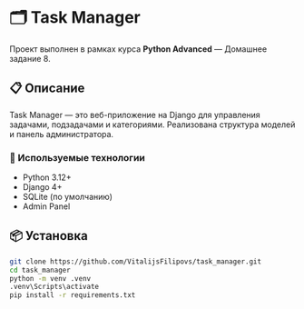 # 🗂 Task Manager

Проект выполнен в рамках курса **Python Advanced** — Домашнее задание 8.

## 📋 Описание

Task Manager — это веб-приложение на Django для управления задачами, подзадачами и категориями. Реализована структура моделей и панель администратора.

### 🔧 Используемые технологии

- Python 3.12+
- Django 4+
- SQLite (по умолчанию)
- Admin Panel

## 📦 Установка

```bash
git clone https://github.com/VitalijsFilipovs/task_manager.git
cd task_manager
python -m venv .venv
.venv\Scripts\activate
pip install -r requirements.txt
